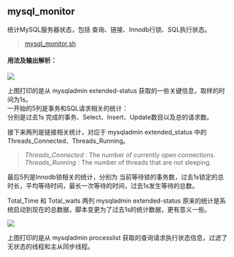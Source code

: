 [^_^]:Define
[homeDir]: https://github.com/SunnnyChan/shell-utilities/blob/master/utils/monitor/mysql_monitor


## mysql_monitor
统计MySQL服务器状态，包括 查询、链接、Innodb行锁、SQL执行状态。

> [mysql_monitor.sh]([homeDir]/mysql_monitor.sh)

#### 用法及输出解析：

![](https://github.com/SunnnyChan/shell-utilities/blob/master/utils/monitor/mysql_monitor/pic/mysql_monitor_1.png)

上图打印的是从 mysqladmin extended-status 获取的一些关键信息，取样的时间为1s。  
一开始的5列是事务和SQL请求相关的统计：  
分别是过去1s 完成的事务、Select、Insert、Update数目以及总的请求数。

接下来两列是链接相关统计，对应于 mysqladmin extended_status 中的 Threads_Connected、Threads_Running。

 > *Threads_Connected* : The number of currently open connections.  
 > *Threads_Running* : The number of threads that are not sleeping.

最后5列是Innodb锁相关的统计，分别为 当前等待锁的事务数，过去1s锁定的总时长，平均等待时间，最长一次等待的时间，过去1s发生等待的总数。  

Total_Time 和 Total_waits 两列 mysqladmin extended-status  原来的统计是系统启动到现在的总数据，脚本变更为了过去1s的统计数据，更有意义一些。  

![](https://github.com/SunnnyChan/shell-utilities/blob/master/utils/monitor/mysql_monitor/pic/mysql_monitor_2.png)

上图打印的是从 mysqladmin processlist 获取的查询请求执行状态信息，过滤了无状态的线程和主从同步线程。

